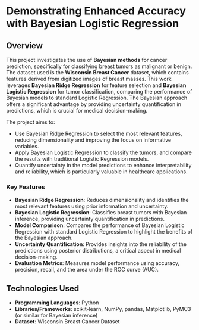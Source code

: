 # Demonstrating Enhanced Accuracy with Bayesian Logistic Regression

## Overview

This project investigates the use of **Bayesian methods** for cancer prediction, specifically for classifying breast tumors as malignant or benign. The dataset used is the **Wisconsin Breast Cancer** dataset, which contains features derived from digitized images of breast masses. This work leverages **Bayesian Ridge Regression** for feature selection and **Bayesian Logistic Regression** for tumor classification, comparing the performance of Bayesian models to standard Logistic Regression. The Bayesian approach offers a significant advantage by providing uncertainty quantification in predictions, which is crucial for medical decision-making.

The project aims to:
- Use Bayesian Ridge Regression to select the most relevant features, reducing dimensionality and improving the focus on informative variables.
- Apply Bayesian Logistic Regression to classify the tumors, and compare the results with traditional Logistic Regression models.
- Quantify uncertainty in the model predictions to enhance interpretability and reliability, which is particularly valuable in healthcare applications.

### Key Features
- **Bayesian Ridge Regression**: Reduces dimensionality and identifies the most relevant features using prior information and uncertainty.
- **Bayesian Logistic Regression**: Classifies breast tumors with Bayesian inference, providing uncertainty quantification in predictions.
- **Model Comparison**: Compares the performance of Bayesian Logistic Regression with standard Logistic Regression to highlight the benefits of the Bayesian approach.
- **Uncertainty Quantification**: Provides insights into the reliability of the predictions using posterior distributions, a critical aspect in medical decision-making.
- **Evaluation Metrics**: Measures model performance using accuracy, precision, recall, and the area under the ROC curve (AUC).

## Technologies Used
- **Programming Languages**: Python
- **Libraries/Frameworks**: scikit-learn, NumPy, pandas, Matplotlib, PyMC3 (or similar for Bayesian inference)
- **Dataset**: Wisconsin Breast Cancer Dataset
